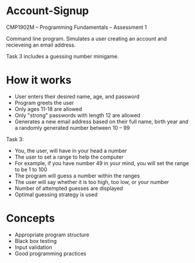 # Account-Signup
CMP1902M – Programming Fundamentals – Assessment 1

Command line program. Simulates a user creating an account and recieveing an email address.

Task 3 includes a guessing number minigame.

# How it works
* User enters their desired name, age, and password
* Program greets the user
* Only ages 11-18 are allowed
* Only "strong" passwords with length 12 are allowed
* Generates a new email address based on their full name, birth year and a randomly generated number between 10 – 99

Task 3:
* You, the user, will have in your head a number
* The user to set a range to help the computer
* For example, if you have number 49 in your mind, you will set the range to be 1 to 100
* The program will guess a number within the ranges
* The user will say whether it is too high, too low, or your number
* Number of attempted guesses are displayed
* Optimal guessing strategy is used

# Concepts
* Appropriate program structure
* Black box testing
* Input validation
* Good programming practices
